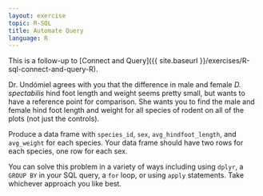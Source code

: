 ```yaml
---
layout: exercise
topic: R-SQL
title: Automate Query
language: R
---
```


This is a follow-up to [Connect and Query]({{ site.baseurl }}/exercises/R-sql-connect-and-query-R).

Dr. Undómiel agrees with you that the difference in male and female
*D. spectabilis* hind foot length and weight seems pretty small, but wants to
have a reference point for comparison. She wants you to find the male and female
hind foot length and weight for all species of rodent on all of the plots (not
just the controls).

Produce a data frame with `species_id`, `sex`, `avg_hindfoot_length`, and
`avg_weight` for each species.  Your data frame should have two rows for each
species, one row for each sex.

You can solve this problem in a variety of ways including using `dplyr`, a
`GROUP BY` in your SQL query, a `for` loop, or using `apply` statements. Take
whichever approach you like best.

